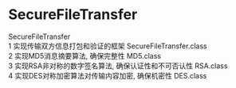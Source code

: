 # SecureFileTransfer
SecureFileTransfer  
1 实现传输双方信息打包和验证的框架	  SecureFileTransfer.class  
2 实现MD5消息摘要算法, 确保完整性    MD5.class  
3 实现RSA非对称的数字签名算法, 确保认证性和不可否认性	RSA.class  
4 实现DES对称加密算法对传输内容加密, 确保机密性       DES.class
